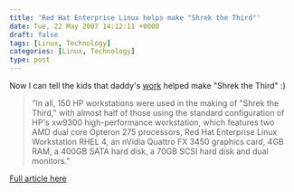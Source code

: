 ```yaml
---
title: 'Red Hat Enterprise Linux helps make "Shrek the Third"'
date: Tue, 22 May 2007 14:12:11 +0000
draft: false
tags: [Linux, Technology]
categories: [Linux, Technology]
type: post
---
```


Now I can tell the kids that daddy's [work](http://www.redhat.com) helped make "Shrek the Third" :)

> "In all, 150 HP workstations were used in the making of "Shrek the Third," with almost half of those using the standard configuration of HP's xw9300 high-performance workstation, which features two AMD dual core Opteron 275 processors, Red Hat Enterprise Linux Workstation RHEL 4, an nVidia Quattro FX 3450 graphics card, 4GB RAM, a 400GB SATA hard disk, a 70GB SCSI hard disk and dual monitors."

[Full article here](http://www.eweek.com/article2/0,1895,2132993,00.asp)